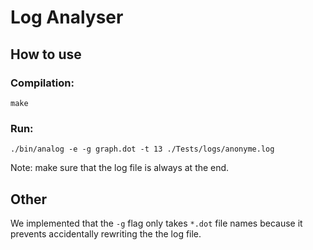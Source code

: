 # Log Analyser

## How to use

### Compilation:
```
make
```

### Run:
 ```
 ./bin/analog -e -g graph.dot -t 13 ./Tests/logs/anonyme.log
 ```
 
Note: make sure that the log file is always at the end.

## Other

We implemented that the `-g` flag only takes `*.dot` file names because it prevents accidentally rewriting the the log file.
